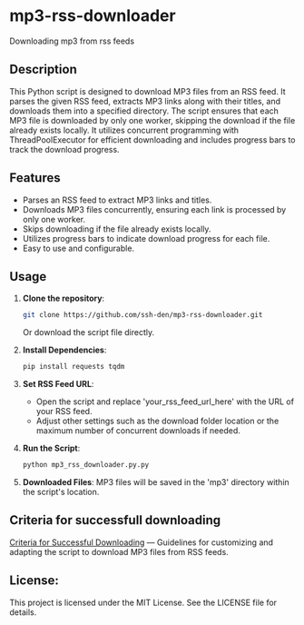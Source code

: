 # mp3-rss-downloader
Downloading mp3 from rss feeds

## Description

This Python script is designed to download MP3 files from an RSS feed. It parses the given RSS feed, extracts MP3 links along with their titles, and downloads them into a specified directory. The script ensures that each MP3 file is downloaded by only one worker, skipping the download if the file already exists locally. It utilizes concurrent programming with ThreadPoolExecutor for efficient downloading and includes progress bars to track the download progress.

## Features

* Parses an RSS feed to extract MP3 links and titles.
* Downloads MP3 files concurrently, ensuring each link is processed by only one worker.
* Skips downloading if the file already exists locally.
* Utilizes progress bars to indicate download progress for each file.
* Easy to use and configurable.

## Usage

1. **Clone the repository**:
   ```bash
   git clone https://github.com/ssh-den/mp3-rss-downloader.git
   ```
   Or download the script file directly.

2. **Install Dependencies**:
   ```bash
   pip install requests tqdm
   ```

4. **Set RSS Feed URL**:
   - Open the script and replace 'your_rss_feed_url_here' with the URL of your RSS feed.
   - Adjust other settings such as the download folder location or the maximum number of concurrent downloads if needed.

5. **Run the Script**:
   ```bash
   python mp3_rss_downloader.py.py
   ```

6. **Downloaded Files**:
   MP3 files will be saved in the 'mp3' directory within the script's location.

## Criteria for successfull downloading

   [Criteria for Successful Downloading](./Criteria_for_Successful_Downloading.md) — Guidelines for customizing and adapting the script to download MP3 files from RSS feeds.

## License:

This project is licensed under the MIT License. See the LICENSE file for details.
